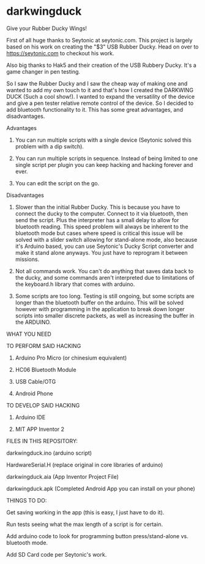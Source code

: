 # darkwingduck
Give your Rubber Ducky Wings!

First of all huge thanks to Seytonic at seytonic.com. This project is largely based on his work on creating the "$3" USB Rubber Ducky. Head on over to https://seytonic.com to checkout his work. 

Also big thanks to Hak5 and their creation of the USB Rubbery Ducky. It's a game changer in pen testing. 

So I saw the Rubber Ducky and I saw the cheap way of making one and wanted to add my own touch to it and that's how I created the DARKWING DUCK (Such a cool show!). I wanted to expand the versatility of the device and give a pen tester relative remote control of the device. So I decided to add bluetooth functionality to it. This has some great advantages, and disadvantages. 

Advantages

1) You can run multiple scripts with a single device (Seytonic solved this problem with a dip switch). 

2) You can run multiple scripts in sequence. Instead of being limited to one single script per plugin you can keep hacking and hacking forever and ever.

3) You can edit the script on the go. 

Disadvantages

1) Slower than the initial Rubber Ducky. This is because you have to connect the ducky to the computer. Connect to it via bluetooth, then send the script. Plus the interpreter has a small delay to allow for bluetooth reading. This speed problem will always be inherent to the bluetooth mode but cases where speed is critical this issue will be solved with a slider switch allowing for stand-alone mode, also because it's Arduino based, you can use Seytonic's Ducky Script converter and make it stand alone anyways. You just have to reprogram it between missions.

2) Not all commands work. You can't do anything that saves data back to the ducky, and some commands aren't interpreted due to limitations of the keyboard.h library that comes with arduino.

3) Some scripts are too long. Testing is still ongoing, but some scripts are longer than the bluetooth buffer on the arduino. This will be solved however with programming in the application to break down longer scripts into smaller discrete packets, as well as increasing the buffer in the ARDUINO.

WHAT YOU NEED

TO PERFORM SAID HACKING

1. Arduino Pro Micro (or chinesium equivalent)

2. HC06 Bluetooth Module

3. USB Cable/OTG

4. Android Phone

TO DEVELOP SAID HACKING

1. Arduino IDE

2. MIT APP Inventor 2

FILES IN THIS REPOSITORY:

darkwingduck.ino (arduino script)

HardwareSerial.H (replace original in core libraries of arduino)

darkwingduck.aia (App Inventor Project File)

darkwingduck.apk (Completed Android App you can install on your phone)

THINGS TO DO:

Get saving working in the app (this is easy, I just have to do it).

Run tests seeing what the max length of a script is for certain.

Add arduino code to look for programming button press/stand-alone vs. bluetooth mode.

Add SD Card code per Seytonic's work.

